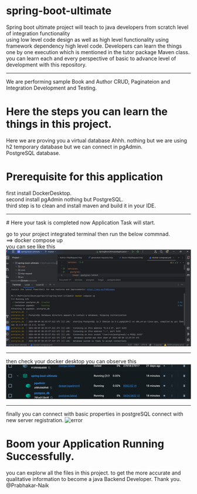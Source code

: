 # spring-boot-ultimate

Spring boot ultimate project will teach to java developers from scratch level of integration functionality<br/>
using low level code design as well as high level functionality using framework dependency high level code.
Developers can learn the things one by one execution which is mentioned in the tutor package Maven class.<br/>
you can learn each and every perspective of basic to advance level of development with this repository.

<hr/>
We are performing sample Book and Author CRUD, Paginateion and Integration Development and Testing.<br/>

# Here the steps you can learn the things in this project.<br/>

Here we are proving you a virtual database Ahhh. nothing but we are using h2 temporary database but we can connect in pgAdmin.<br/>
PostgreSQL database.

# Prerequisite for this application
first install DockerDesktop.<br/>
second install pgAdmin nothing but PostgreSQL.<br/>
third step is to clean and install maven and build it in your IDE.<br/>

<hr/>
# Here your task is completed now Application Task will start.

go to your project integrated terminal then run the below commnad.<br/>
==> docker compose up<br/>
you can see like this<br/>
<img src="spring-ultimate/Screenshot 2024-08-09 112118.png" alt="error"/>

<hr/>
then check your docker desktop
you can observe this
<img src="spring-ultimate/Screenshot 2024-08-09 112142.png" alt="error"/>

<hr/>
finally you can connect with basic properties in postgreSQL connect with new server registration.
<img src="" alt="error"/>

# Boom your Application Running Successfully.

you can explorw all the files in this project.
to get the more accurate and qualitative information to become a java Backend Developer.
Thank you.
@Prabhakar-Naik
